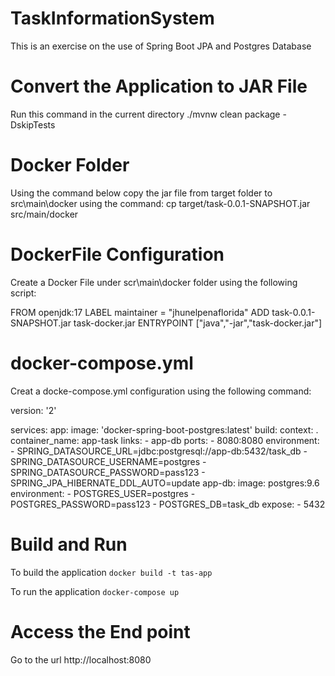 # TaskInformationSystem
This is an exercise on the use of Spring Boot JPA and Postgres Database

# Convert the Application to JAR File
  Run this command in the current directory
  ./mvnw clean package -DskipTests
  
# Docker Folder
Using the command below copy the jar file from target folder to src\main\docker using the command:
cp target/task-0.0.1-SNAPSHOT.jar src/main/docker

# DockerFile Configuration
Create a Docker File under scr\main\docker folder using the following script:

FROM openjdk:17
LABEL maintainer = "jhunelpenaflorida"
ADD task-0.0.1-SNAPSHOT.jar task-docker.jar
ENTRYPOINT ["java","-jar","task-docker.jar"]

# docker-compose.yml

Creat a docke-compose.yml configuration using the following command:

version: '2'

services:
  app:
    image: 'docker-spring-boot-postgres:latest'
    build:
      context: .
    container_name: app-task
    links:
      - app-db
    ports:
      - 8080:8080
    environment:
      - SPRING_DATASOURCE_URL=jdbc:postgresql://app-db:5432/task_db
      - SPRING_DATASOURCE_USERNAME=postgres
      - SPRING_DATASOURCE_PASSWORD=pass123
      - SPRING_JPA_HIBERNATE_DDL_AUTO=update
  app-db:
    image: postgres:9.6
    environment:
      - POSTGRES_USER=postgres
      - POSTGRES_PASSWORD=pass123
      - POSTGRES_DB=task_db
    expose:
      - 5432
# Build and Run
To build the application
`docker build -t tas-app`

To run the application
`docker-compose up`

# Access the End point
Go to the url http://localhost:8080

